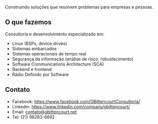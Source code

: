 Construindo soluções que resolvem problemas para empresas e pessoas.

## O que fazemos

Consultoria e desenvolvimento especializado em:

* Linux (BSPs, device drives)
* Sistemas embarcados
* Sistemas operacionais de tempo real
* Segurança da informação (análise de risco, robustecimento)
* Software Communications Architecture (SCA)
* Backend e frontend
* Rádio Definido por Software

## Contato

* Facebook: https://www.facebook.com/GBittencourtConsultoria/
* Linkedin: https://www.linkedin.com/company/gbittencourt/
* Email: contato@gbittencourt.net
* Tel: (21) 98283-6692

